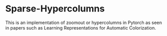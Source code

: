 # Sparse-Hypercolumns
This is an implementation of zoomout or hypercolumns in Pytorch as seen in papers such as Learning Representations for Automatic Colorization.
